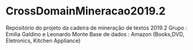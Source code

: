 # CrossDomainMineracao2019.2
Repositório do projeto da cadeira de mineração de textos 2019.2
Grupo : Emilia Galdino e Leonardo Monte
Base de dados : Amazon (Books,DVD, Eletronics, Kitchen Appliance)

